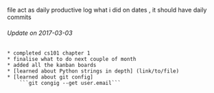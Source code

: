 file act as daily productive log what i did on dates , it should have daily commits
###### Update on 2017-03-03
    * completed cs101 chapter 1
    * finalise what to do next couple of month
    * added all the kanban boards
    * [learned about Python strings in depth] (link/to/file)
    * [learned about git config]
        ```git congig --get user.email```
